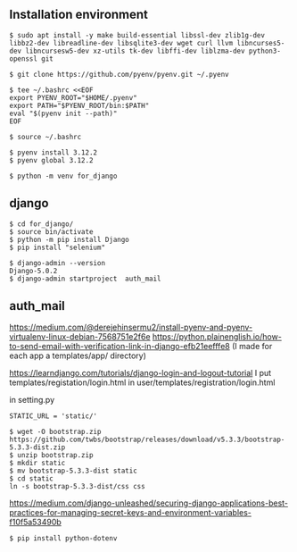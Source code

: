 ## Installation environment
```
$ sudo apt install -y make build-essential libssl-dev zlib1g-dev libbz2-dev libreadline-dev libsqlite3-dev wget curl llvm libncurses5-dev libncursesw5-dev xz-utils tk-dev libffi-dev liblzma-dev python3-openssl git
```
```
$ git clone https://github.com/pyenv/pyenv.git ~/.pyenv
```

```
$ tee ~/.bashrc <<EOF
export PYENV_ROOT="$HOME/.pyenv"
export PATH="$PYENV_ROOT/bin:$PATH"
eval "$(pyenv init --path)"
EOF
```

```
$ source ~/.bashrc
```

```
$ pyenv install 3.12.2
$ pyenv global 3.12.2
```

```
$ python -m venv for_django
```

## django
```
$ cd for_django/
$ source bin/activate
$ python -m pip install Django
$ pip install "selenium"
```

```
$ django-admin --version
Django-5.0.2
$ django-admin startproject  auth_mail
```

## auth_mail
https://medium.com/@derejehinsermu2/install-pyenv-and-pyenv-virtualenv-linux-debian-7568751e2f6e
https://python.plainenglish.io/how-to-send-email-with-verification-link-in-django-efb21eefffe8
(I made for each app a templates/app/ directory)

https://learndjango.com/tutorials/django-login-and-logout-tutorial
I put templates/registation/login.html in user/templates/registration/login.html

in setting.py
```
STATIC_URL = 'static/'
```

```
$ wget -O bootstrap.zip https://github.com/twbs/bootstrap/releases/download/v5.3.3/bootstrap-5.3.3-dist.zip
$ unzip bootstrap.zip
$ mkdir static
$ mv bootstrap-5.3.3-dist static
$ cd static
ln -s bootstrap-5.3.3-dist/css css
```

https://medium.com/django-unleashed/securing-django-applications-best-practices-for-managing-secret-keys-and-environment-variables-f10f5a53490b
```
$ pip install python-dotenv
```
